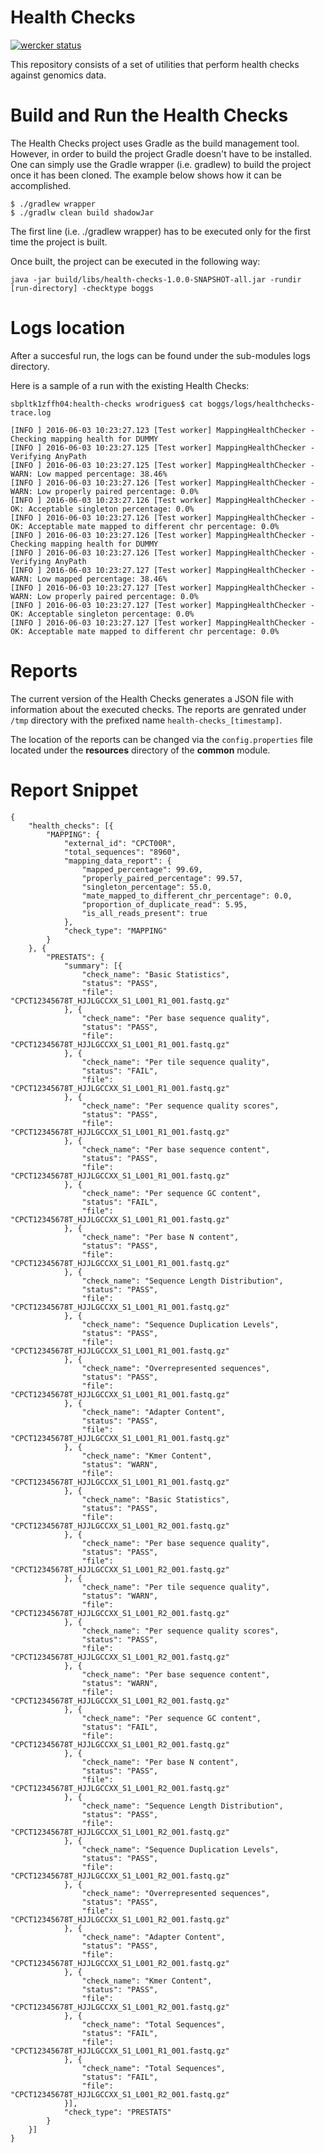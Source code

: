 # Health Checks

[![wercker status](https://app.wercker.com/status/a51d71fbe59d634461b37ab989d6f594/m "wercker status")](https://app.wercker.com/project/bykey/a51d71fbe59d634461b37ab989d6f594)

This repository consists of a set of utilities that perform health checks against genomics data.

# Build and Run the Health Checks

The Health Checks project uses Gradle as the build management tool. However, in order to build the project Gradle doesn't have to be installed. One can simply use the Gradle wrapper (i.e. gradlew) to build the project once it has been cloned. The example below shows how it can be accomplished.

```
$ ./gradlew wrapper
$ ./gradlw clean build shadowJar
```

The first line (i.e. ./gradlew wrapper) has to be executed only for the first time the project is built.

Once built, the project can be executed in the following way:

```
java -jar build/libs/health-checks-1.0.0-SNAPSHOT-all.jar -rundir [run-directory] -checktype boggs
```

# Logs location

After a succesful run, the logs can be found under the sub-modules logs directory.

Here is a sample of a run with the existing Health Checks:

```
sbpltk1zffh04:health-checks wrodrigues$ cat boggs/logs/healthchecks-trace.log 

[INFO ] 2016-06-03 10:23:27.123 [Test worker] MappingHealthChecker - Checking mapping health for DUMMY
[INFO ] 2016-06-03 10:23:27.125 [Test worker] MappingHealthChecker -  Verifying AnyPath
[INFO ] 2016-06-03 10:23:27.125 [Test worker] MappingHealthChecker -   WARN: Low mapped percentage: 38.46%
[INFO ] 2016-06-03 10:23:27.126 [Test worker] MappingHealthChecker -   WARN: Low properly paired percentage: 0.0%
[INFO ] 2016-06-03 10:23:27.126 [Test worker] MappingHealthChecker -   OK: Acceptable singleton percentage: 0.0%
[INFO ] 2016-06-03 10:23:27.126 [Test worker] MappingHealthChecker -   OK: Acceptable mate mapped to different chr percentage: 0.0%
[INFO ] 2016-06-03 10:23:27.126 [Test worker] MappingHealthChecker - Checking mapping health for DUMMY
[INFO ] 2016-06-03 10:23:27.126 [Test worker] MappingHealthChecker -  Verifying AnyPath
[INFO ] 2016-06-03 10:23:27.127 [Test worker] MappingHealthChecker -   WARN: Low mapped percentage: 38.46%
[INFO ] 2016-06-03 10:23:27.127 [Test worker] MappingHealthChecker -   WARN: Low properly paired percentage: 0.0%
[INFO ] 2016-06-03 10:23:27.127 [Test worker] MappingHealthChecker -   OK: Acceptable singleton percentage: 0.0%
[INFO ] 2016-06-03 10:23:27.127 [Test worker] MappingHealthChecker -   OK: Acceptable mate mapped to different chr percentage: 0.0%
```

# Reports

The current version of the Health Checks generates a JSON file with information about the executed checks. The reports are genrated under ```/tmp``` directory with the prefixed name ```health-checks_[timestamp]```.

The location of the reports can be changed via the ```config.properties``` file located under the **resources** directory of the **common** module.

# Report Snippet

```
{
	"health_checks": [{
		"MAPPING": {
			"external_id": "CPCT00R",
			"total_sequences": "8960",
			"mapping_data_report": {
				"mapped_percentage": 99.69,
				"properly_paired_percentage": 99.57,
				"singleton_percentage": 55.0,
				"mate_mapped_to_different_chr_percentage": 0.0,
				"proportion_of_duplicate_read": 5.95,
				"is_all_reads_present": true
			},
			"check_type": "MAPPING"
		}
	}, {
		"PRESTATS": {
			"summary": [{
				"check_name": "Basic Statistics",
				"status": "PASS",
				"file": "CPCT12345678T_HJJLGCCXX_S1_L001_R1_001.fastq.gz"
			}, {
				"check_name": "Per base sequence quality",
				"status": "PASS",
				"file": "CPCT12345678T_HJJLGCCXX_S1_L001_R1_001.fastq.gz"
			}, {
				"check_name": "Per tile sequence quality",
				"status": "FAIL",
				"file": "CPCT12345678T_HJJLGCCXX_S1_L001_R1_001.fastq.gz"
			}, {
				"check_name": "Per sequence quality scores",
				"status": "PASS",
				"file": "CPCT12345678T_HJJLGCCXX_S1_L001_R1_001.fastq.gz"
			}, {
				"check_name": "Per base sequence content",
				"status": "PASS",
				"file": "CPCT12345678T_HJJLGCCXX_S1_L001_R1_001.fastq.gz"
			}, {
				"check_name": "Per sequence GC content",
				"status": "FAIL",
				"file": "CPCT12345678T_HJJLGCCXX_S1_L001_R1_001.fastq.gz"
			}, {
				"check_name": "Per base N content",
				"status": "PASS",
				"file": "CPCT12345678T_HJJLGCCXX_S1_L001_R1_001.fastq.gz"
			}, {
				"check_name": "Sequence Length Distribution",
				"status": "PASS",
				"file": "CPCT12345678T_HJJLGCCXX_S1_L001_R1_001.fastq.gz"
			}, {
				"check_name": "Sequence Duplication Levels",
				"status": "PASS",
				"file": "CPCT12345678T_HJJLGCCXX_S1_L001_R1_001.fastq.gz"
			}, {
				"check_name": "Overrepresented sequences",
				"status": "PASS",
				"file": "CPCT12345678T_HJJLGCCXX_S1_L001_R1_001.fastq.gz"
			}, {
				"check_name": "Adapter Content",
				"status": "PASS",
				"file": "CPCT12345678T_HJJLGCCXX_S1_L001_R1_001.fastq.gz"
			}, {
				"check_name": "Kmer Content",
				"status": "WARN",
				"file": "CPCT12345678T_HJJLGCCXX_S1_L001_R1_001.fastq.gz"
			}, {
				"check_name": "Basic Statistics",
				"status": "PASS",
				"file": "CPCT12345678T_HJJLGCCXX_S1_L001_R2_001.fastq.gz"
			}, {
				"check_name": "Per base sequence quality",
				"status": "PASS",
				"file": "CPCT12345678T_HJJLGCCXX_S1_L001_R2_001.fastq.gz"
			}, {
				"check_name": "Per tile sequence quality",
				"status": "WARN",
				"file": "CPCT12345678T_HJJLGCCXX_S1_L001_R2_001.fastq.gz"
			}, {
				"check_name": "Per sequence quality scores",
				"status": "PASS",
				"file": "CPCT12345678T_HJJLGCCXX_S1_L001_R2_001.fastq.gz"
			}, {
				"check_name": "Per base sequence content",
				"status": "WARN",
				"file": "CPCT12345678T_HJJLGCCXX_S1_L001_R2_001.fastq.gz"
			}, {
				"check_name": "Per sequence GC content",
				"status": "FAIL",
				"file": "CPCT12345678T_HJJLGCCXX_S1_L001_R2_001.fastq.gz"
			}, {
				"check_name": "Per base N content",
				"status": "PASS",
				"file": "CPCT12345678T_HJJLGCCXX_S1_L001_R2_001.fastq.gz"
			}, {
				"check_name": "Sequence Length Distribution",
				"status": "PASS",
				"file": "CPCT12345678T_HJJLGCCXX_S1_L001_R2_001.fastq.gz"
			}, {
				"check_name": "Sequence Duplication Levels",
				"status": "PASS",
				"file": "CPCT12345678T_HJJLGCCXX_S1_L001_R2_001.fastq.gz"
			}, {
				"check_name": "Overrepresented sequences",
				"status": "PASS",
				"file": "CPCT12345678T_HJJLGCCXX_S1_L001_R2_001.fastq.gz"
			}, {
				"check_name": "Adapter Content",
				"status": "PASS",
				"file": "CPCT12345678T_HJJLGCCXX_S1_L001_R2_001.fastq.gz"
			}, {
				"check_name": "Kmer Content",
				"status": "PASS",
				"file": "CPCT12345678T_HJJLGCCXX_S1_L001_R2_001.fastq.gz"
			}, {
				"check_name": "Total Sequences",
				"status": "FAIL",
				"file": "CPCT12345678T_HJJLGCCXX_S1_L001_R1_001.fastq.gz"
			}, {
				"check_name": "Total Sequences",
				"status": "FAIL",
				"file": "CPCT12345678T_HJJLGCCXX_S1_L001_R2_001.fastq.gz"
			}],
			"check_type": "PRESTATS"
		}
	}]
}
```
